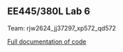 EE445/380L Lab 6
----------------

Team: rjw2624\_jj37297\_xp572\_qd572

[Full documentation of code](docs/latex/refman.pdf)

